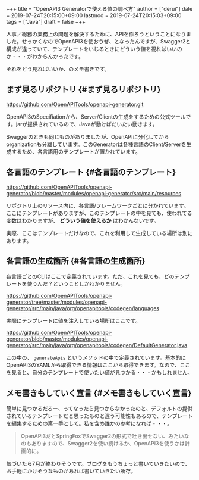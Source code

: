 +++
title = "OpenAPI3 Generatorで使える値の調べ方"
author = ["derui"]
date = 2019-07-24T20:15:00+09:00
lastmod = 2019-07-24T20:15:03+09:00
tags = ["Java"]
draft = false
+++

人事／総務の業務上の問題を解決するために、APIを作ろうということになりました。せっかくなのでOpenAPI3を使おうぜ、となったんですが、Swagger2と構成が違っていて、テンプレートをいじるときにどういう値を視ればいいのか・・・がわからんかったです。

<!--more-->

それをどう見ればいいか、のメモ書きです。


## まず見るリポジトリ {#まず見るリポジトリ}

<https://github.com/OpenAPITools/openapi-generator.git>

OpenAPI3のSpecifiationから、Server/Clientの生成をするための公式ツールです。jarが提供されているので、Javaが動けばだいたい動きます。

Swaggerのときも同じものがありましたが、OpenAPIに分化してからorganizationも分離しています。このGeneratorは各種言語のClient/Serverを生成するため、各言語用のテンプレートが置かれています。


## 各言語のテンプレート {#各言語のテンプレート}

<https://github.com/OpenAPITools/openapi-generator/blob/master/modules/openapi-generator/src/main/resources>

リポジトリ上のリソース内に、各言語/フレームワークごとに分かれています。ここにテンプレートがありますが、このテンプレートの中を見ても、使われてる変数はわかりますが、 ****どういう値を使えるか**** はわかんないです。

実際、ここはテンプレートだけなので、これを利用して生成している場所は別にあります。


## 各言語の生成箇所 {#各言語の生成箇所}

各言語ごとのCLIはここで定義されています。ただ、これを見ても、どのテンプレートを使うんだ？ということしかわかりません。

<https://github.com/OpenAPITools/openapi-generator/tree/master/modules/openapi-generator/src/main/java/org/openapitools/codegen/languages>

実際にテンプレートに値を注入している場所はここです。

<https://github.com/OpenAPITools/openapi-generator/blob/master/modules/openapi-generator/src/main/java/org/openapitools/codegen/DefaultGenerator.java>

この中の、 `generateApis` というメソッドの中で定義されています。基本的にOpenAPI3のYAMLから取得できる情報はここから取得できます。なので、ここを見ると、自分のテンプレートで使いたい値が見つかる・・・かもしれません。


## メモ書きもしていく宣言 {#メモ書きもしていく宣言}

簡単に見つかるだろー、ってなったら見つからなかったのと、デフォルトの提供されているテンプレートだと思ったものと違う可能性もあるので、テンプレートを編集するための第一手として。私を含め誰かの参考になれば・・・。

> OpenAPI3だとSpringFoxでSwagger2の形式で吐き出せない、みたいなのもありますので、Swagger2を使い続けるか、OpenAPI3を使うかは計画的に。

気づいたら7月が終わりそうです。ブログをもうちょっと書いていきたいので、お手軽にかけそうなものがあれば書いていきたい所存。
